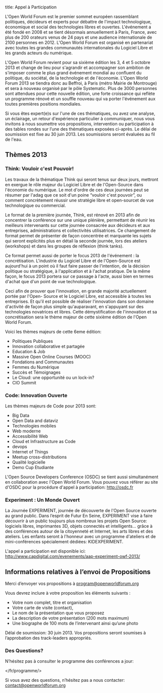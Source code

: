 title: Appel à Participation

L'Open World Forum est le premier sommet européen rassemblant politiques, décideurs et experts pour débattre de l'impact technologique, économique et social des technologies libres et ouvertes. L'événement a été fondé en 2008 et se tient désormais annuellement à Paris, France, avec plus de 200 orateurs venus de 24 pays et une audience internationale de 2100 personnes en 2012. L'Open World Forum est organisé en partenariat avec toutes les grandes communautés internationales du Logiciel Libre et les grands acteurs du numérique.

L'Open World Forum revient pour sa sixième édition les 3, 4 et 5 octobre 2013 et change de lieu pour s'agrandir et accompagner son ambition de s'imposer comme le plus grand événement mondial au confluent du politique, du sociétal, de la technologie et de l'économie. L'Open World Forum 2013 se tiendra donc au Beffroi, à Paris (métro Mairie de Montrouge) et sera à nouveau organisé par le pôle Systematic. Plus de 3000 personnes sont attendues pour cette nouvelle édition, une forte croissance qui reflète un programme rénové et un souffle nouveau qui va porter l'événement aux toutes premières positions mondiales.

Si vous êtes expert(e)s sur l'une de ces thématiques, ou avez une analyse, un éclairage, un retour d'expérience particulier à communiquer, nous vous invitons à nous soumettre vos propositions, intervention ou participation à des tables rondes sur l’une des thématiques exposées ci-après. Le délai de soumission est fixe au 30 juin 2013. Les soumissions seront évaluées au fil de l'eau.

## Thèmes 2013

### Think: Vouloir c'est Pouvoir!

Les travaux de la thématique Think qui seront tenus sur deux jours, mettront en exergue le rôle majeur du Logiciel Libre et de l'Open-Source dans l'économie du numérique. Le mot d'ordre de ces deux journées peut se résumer par l'adag que ce soit d'un poine “vouloir c'est pouvoir”, ou comment concrètement réussir une stratégie libre et open-sourcet de vue technologique ou commercial.

Le format de la première journée, Think, est rénové en 2013 afin de concentrer la conférence sur une unique plénière, permettant de réunir les meilleurs intervenants sur cette journée consacrée aux décideurs et aux entreprises, administrations et collectivités utilisatrices. Ce changement de format permet de présenter de façon concentrée et marquante les sujets qui seront explicités plus en détail la seconde journée, lors des ateliers (workshops) et dans les groupes de réflexion (think tanks).

Ce format permet aussi de porter le focus 2013 de l'événement : la concrétisation. L'industrie du Logiciel Libre et de l'Open-Source est aujourd'hui à un point où il faut faire passer de l'intention, de la décision politique ou stratégique, à l'application et à l'achat pratique. De la même façon, le focus 2013 portera sur ce passage à l'acte, aussi bien en termes d'achat que d'un point de vue technologique.

Ceci afin de prouver que l'innovation, en grande majorité actuellement portée par l'Open- Source et le Logiciel Libre, est accessible à toutes les entreprises. Et qu'il est possible de réaliser l'innovation dans son domaine d'activité de façon plus simple qu'auparavant, en s'appuyant sur des technologies novatrices et libres. Cette démystification de l'innovation et sa concrétisation sera le thème majeur de cette sixième édition de l'Open World Forum.

Voici les thèmes majeurs de cette 6eme édition:

* Politiques Publiques
* Innovation collaborative et partagée
* Education & Job
* Massive Open Online Courses (MOOC)
* Fondations and Communautes
* Femmes du Numérique
* Succès et Témoignages
* Le Cloud: une opportunité ou un lock-in?
* CIO Summit

### Code: Innovation Ouverte

Les thèmes majeurs de Code pour 2013 sont:

* Big Data
* Open Data and dataviz
* Technologies mobiles
* Web moderne
* Accessibilité Web
* Cloud et Infrastructure as Code
* devops
* Internet of Things
* Meetup cross-distributions
* Qualité logicielle
* Demo Cup Etudiante

L'Open Source Developers Conference (OSDC) se tient aussi simultanément en collaboration avec l'Open World Forum. Vous pouvez vous référer au site d'OSDC pour la procédure d'appel à participation: <http://osdc.fr>

### Experiment : Un Monde Ouvert

La Journée EXPERIMENT, journée de découverte de l'Open Source ouverte au grand public. Dans l’esprit de Futur En Seine, EXPERIMENT vise à faire découvrir à un public toujours plus nombreux les projets Open Source: logiciels libres, imprimantes 3D, objets connectés et intelligents... grâce à des conférences autour de la citoyenneté et Internet, les arts libres et des ateliers. Les enfants seront à l'honneur avec un programme d'ateliers et de mini-conférences spécialement dédiées: KIDEXPERIMENT.

L'appel a participation est disponible ici:
<http://www.capdigital.com/evenements/aap-experiment-owf-2013/>

## Informations relatives à l’envoi de Propositions

Merci d’envoyer vos propositions à program@openworldforum.org

Vous devrez inclure à votre proposition les éléments suivants :
* Votre nom complet, titre et organisation
* Votre carte de visite (contact),
* Le nom de la présentation que vous proposez 
* La description de votre présentation (200 mots maximum) 
* Une biographe de 100 mots de l’intervenant ainsi qu’une photo

Délai de soumission: 30 juin 2013.
Vos propositions seront soumises à l’approbation des track-leaders appropriés.

### Des Questions?

N’hésitez pas à consulter le programme des conférences a jour:

</fr/programme/>

Si vous avez des questions, n’hésitez pas a nous contacter: contact@openworldforum.org
